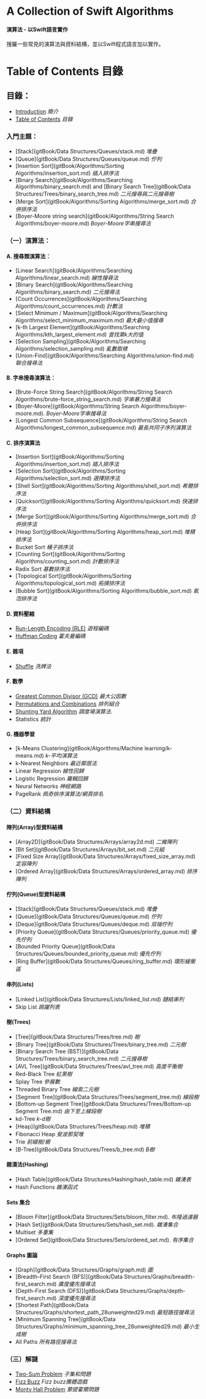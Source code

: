 # A Collection of Swift Algorithms
#### 演算法 - 以Swift語言實作

搜羅一些常見的演算法與資料結構，並以Swift程式語言加以實作。

# Table of Contents  目錄
## 目錄：

- [Introduction](README.md)  *簡介*
- [Table of Contents](SUMMARY.md) *目錄*

### 入門主題：

- [Stack](gitBook/Data Structures/Queues/stack.md)  *堆疊*
- [Queue](gitBook/Data Structures/Queues/queue.md) *佇列*
- [Insertion Sort](gitBook/Algorithms/Sorting Algorithms/insertion_sort.md)  *插入排序法*
- [Binary Search](gitBook/Algorithms/Searching Algorithms/binary_search.md) and [Binary Search Tree](gitBook/Data Structures/Trees/binary_search_tree.md)  *二元搜尋與二元搜尋樹*
- [Merge Sort](gitBook/Algorithms/Sorting Algorithms/merge_sort.md)  *合併排序法*
- [Boyer-Moore string search](gitBook/Algorithms/String Search Algorithms/boyer-moore.md) *Boyer-Moore字串搜尋法*

### （一）演算法：

#### A. 搜尋類演算法：

- [Linear Search](gitBook/Algorithms/Searching Algorithms/linear_search.md) *線性搜尋法*
- [Binary Search](gitBook/Algorithms/Searching Algorithms/binary_search.md) *二元搜尋法*
- [Count Occurrences](gitBook/Algorithms/Searching Algorithms/count_occurrences.md) *計數法*
- [Select Minimum / Maximum](gitBook/Algorithms/Searching Algorithms/select_minimum_maximum.md) *最大最小值搜尋*
- [k-th Largest Element](gitBook/Algorithms/Searching Algorithms/kth_largest_element.md) *查找第k大的值*
- [Selection Sampling](gitBook/Algorithms/Searching Algorithms/selection_sampling.md) *亂數取樣*
- [Union-Find](gitBook/Algorithms/Searching Algorithms/union-find.md) *聯合搜尋法*

#### B. 字串搜尋演算法：

- [Brute-Force String Search](gitBook/Algorithms/String Search Algorithms/brute-force_string_search.md) *字串暴力搜尋法*
- [Boyer-Moore](gitBook/Algorithms/String Search Algorithms/boyer-moore.md). *Boyer-Moore字串搜尋法*
- [Longest Common Subsequence](gitBook/Algorithms/String Search Algorithms/longest_common_subsequence.md) *最長共同子序列演算法*

#### C. 排序演算法

- [Insertion Sort](gitBook/Algorithms/Sorting Algorithms/insertion_sort.md) *插入排序法*
- [Selection Sort](gitBook/Algorithms/Sorting Algorithms/selection_sort.md) *選擇排序法*
- [Shell Sort](gitBook/Algorithms/Sorting Algorithms/shell_sort.md) *希爾排序法*
- [Quicksort](gitBook/Algorithms/Sorting Algorithms/quicksort.md) *快速排序法*
- [Merge Sort](gitBook/Algorithms/Sorting Algorithms/merge_sort.md) *合併排序法*
- [Heap Sort](gitBook/Algorithms/Sorting Algorithms/heap_sort.md) *堆積排序法*
- Bucket Sort *桶子排序法*
- [Counting Sort](gitBook/Algorithms/Sorting Algorithms/counting_sort.md) *計數排序法*
- Radix Sort *基數排序法*
- [Topological Sort](gitBook/Algorithms/Sorting Algorithms/topological_sort.md) *拓撲排序法*
- [Bubble Sort](gitBook/Algorithms/Sorting Algorithms/bubble_sort.md) *氣泡排序法*

#### D. 資料壓縮

- [Run-Length Encoding (RLE)](gitBook/Algorithms/Compression/run-length_encoding.md) *遊程編碼*
- [Huffman Coding](gitBook/Algorithms/Compression/huffmancoding_md.md) *霍夫曼編碼*

#### E. 雜項

- [Shuffle](gitBook/Algorithms/Miscellaneous/shuffle.md) *洗牌法*

#### F. 數學

- [Greatest Common Divisor (GCD)](gitBook/Algorithms/Mathematics/gcd.md) *最大公因數*
- [Permutations and Combinations](gitBook/Algorithms/Mathematics/combinatorics.md) *排列組合*
- [Shunting Yard Algorithm](gitBook/Algorithms/Mathematics/shunting_yard.md) *調度場演算法*.
- Statistics *統計*

#### G. 機器學習

- [k-Means Clustering](gitBook/Algorithms/Machine learning/k-means.md) *k-平均演算法*
- k-Nearest Neighbors *最近鄰居法*
- Linear Regression *線性回歸*
- Logistic Regression  *羅輯回歸*
- Neural Networks *神經網路*
- PageRank *佩奇排序演算法/網頁排名*

### （二）資料結構

#### 陣列(Array)型資料結構

- [Array2D](gitBook/Data Structures/Arrays/array2d.md)  *二維陣列*
- [Bit Set](gitBook/Data Structures/Arrays/bit_set.md) *二元組*
- [Fixed Size Array](gitBook/Data Structures/Arrays/fixed_size_array.md) *定容陣列*
- [Ordered Array](gitBook/Data Structures/Arrays/ordered_array.md) *排序陣列*

#### 佇列(Queue)型資料結構

- [Stack](gitBook/Data Structures/Queues/stack.md)  *堆疊*
- [Queue](gitBook/Data Structures/Queues/queue.md)  *佇列*
- [Deque](gitBook/Data Structures/Queues/deque.md) *双端佇列*
- [Priority Queue](gitBook/Data Structures/Queues/priority_queue.md) *優先佇列*
- [Bounded Priority Queue](gitBook/Data Structures/Queues/bounded_priority_queue.md) *優先佇列*
- [Ring Buffer](gitBook/Data Structures/Queues/ring_buffer.md) *環形緩衝區*

#### 串列(Lists)

- [Linked List](gitBook/Data Structures/Lists/linked_list.md) *鏈結串列*
- Skip List *跳躍列表*

#### 樹(Trees)

- [Tree](gitBook/Data Structures/Trees/tree.md) *樹*
- [Binary Tree](gitBook/Data Structures/Trees/binary_tree.md) *二元樹*
- [Binary Search Tree (BST)](gitBook/Data Structures/Trees/binary_search_tree.md) *二元搜尋樹*
- [AVL Tree](gitBook/Data Structures/Trees/avl_tree.md) *高度平衡樹*
- Red-Black Tree *紅黑樹*
- Splay Tree *參展數*
- Threaded Binary Tree *線索二元樹*
- [Segment Tree](gitBook/Data Structures/Trees/segment_tree.md) *線段樹*
- [Bottom-up Segment Tree](gitBook/Data Structures/Trees/Bottom-up Segment Tree.md) *由下至上線段樹*
- kd-Tree *k-d樹*
- [Heap](gitBook/Data Structures/Trees/heap.md) *堆積*
- Fibonacci Heap *斐波那契堆*
- Trie *前綴樹/櫥*
- [B-Tree](gitBook/Data Structures/Trees/b_tree.md) *B樹*

#### 雜湊法(Hashing)

- [Hash Table](gitBook/Data Structures/Hashing/hash_table.md) *雜湊表*
- Hash Functions *雜湊函式*

#### Sets 集合

- [Bloom Filter](gitBook/Data Structures/Sets/bloom_filter.md). *布隆過濾器*
- [Hash Set](gitBook/Data Structures/Sets/hash_set.md). *雜湊集合*
- Multiset *多重集*
- [Ordered Set](gitBook/Data Structures/Sets/ordered_set.md). *有序集合*

#### Graphs 圖論

- [Graph](gitBook/Data Structures/Graphs/graph.md) *圖*
- [Breadth-First Search (BFS)](gitBook/Data Structures/Graphs/breadth-first_search.md) *廣度優先搜尋法*
- [Depth-First Search (DFS)](gitBook/Data Structures/Graphs/depth-first_search.md) *深度優先搜尋法*
- [Shortest Path](gitBook/Data Structures/Graphs/shortest_path_28unweighted29.md) *最短路徑搜尋法*
- [Minimum Spanning Tree](gitBook/Data Structures/Graphs/minimum_spanning_tree_28unweighted29.md) *最小生成樹*
- All Paths *所有路徑搜尋法*

### （三）解謎

- [Two-Sum Problem](gitBook/Puzzles/two-sum_problem.md) *子集和問題*
- [Fizz Buzz](gitBook/Puzzles/fizz_buzz.md) *Fizz buzz團體遊戲*
- [Monty Hall Problem](gitBook/Puzzles/monty_hall_problem.md)  *蒙提霍爾問題*